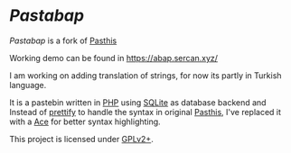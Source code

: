 # _Pastabap_

_Pastabap_ is a fork of [Pasthis](https://github.com/moulecorp/pasthis)

Working demo can be found in https://abap.sercan.xyz/

I am working on adding translation of strings, for now its partly in Turkish language.

It is a pastebin written in [PHP](https://www.php.net) using
[SQLite](https://sqlite.org/) as database backend and
Instead of [prettify](https://code.google.com/p/google-code-prettify/) to handle the syntax in original [Pasthis](https://github.com/moulecorp/pasthis), 
I've replaced it with a [Ace](https://ace.c9.io/) for better syntax highlighting.

This project is licensed under [GPLv2+](LICENSE).
